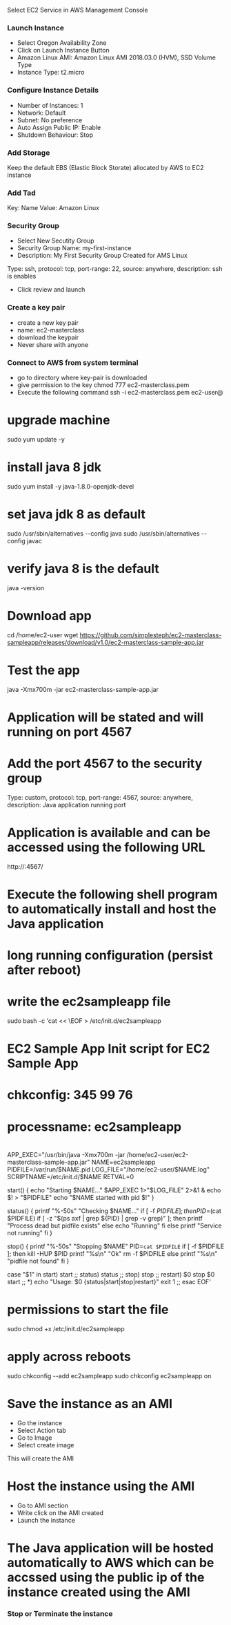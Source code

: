 Select EC2 Service in AWS Management Console

### Launch Instance
* Select Oregon Availability Zone
* Click on Launch Instance Button
* Amazon Linux AMI: Amazon Linux AMI 2018.03.0 (HVM), SSD Volume Type
* Instance Type: t2.micro 

### Configure Instance Details
* Number of Instances: 1
* Network: Default
* Subnet: No preference
* Auto Assign Public IP: Enable
* Shutdown Behaviour: Stop

### Add Storage
Keep the default EBS (Elastic Block Storate) allocated by AWS to EC2 instance

### Add Tad
Key: Name
Value: Amazon Linux

### Security Group
* Select New Secutity Group 
* Security Group Name: my-first-instance
* Description: My First Security Group Created for AMS Linux

Type: ssh, protocol: tcp, port-range: 22, source: anywhere, description: ssh is enables

* Click review and launch

### Create a key pair

* create a new key pair
* name: ec2-masterclass
* download the keypair
* Never share with anyone


### Connect to AWS from system terminal

* go to directory where key-pair is downloaded
* give permission to the key
	chmod 777 ec2-masterclass.pem
* Execute the following command
	ssh -i ec2-masterclass.pem ec2-user@<public-ip-address>

# upgrade machine
sudo yum update -y

# install java 8 jdk
sudo yum install -y java-1.8.0-openjdk-devel

# set java jdk 8 as default
sudo /usr/sbin/alternatives --config java
sudo /usr/sbin/alternatives --config javac

# verify java 8 is the default
java -version

# Download app
cd /home/ec2-user
wget https://github.com/simplesteph/ec2-masterclass-sampleapp/releases/download/v1.0/ec2-masterclass-sample-app.jar

# Test the app
java -Xmx700m -jar ec2-masterclass-sample-app.jar

# Application will be stated and will running on port 4567

# Add the port 4567 to the security group

Type: custom, protocol: tcp, port-range: 4567, source: anywhere, description: Java application running port

# Application is available and can be accessed using the following URL

http://<ip address of the instance>:4567/

# Execute the following shell program to automatically install and host the Java application


# long running configuration (persist after reboot)
# write the ec2sampleapp file
sudo bash -c 'cat << \EOF > /etc/init.d/ec2sampleapp
#
# EC2 Sample App    Init script for EC2 Sample App
#
# chkconfig: 345 99 76
# processname: ec2sampleapp
#

APP_EXEC="/usr/bin/java -Xmx700m -jar /home/ec2-user/ec2-masterclass-sample-app.jar"
NAME=ec2sampleapp
PIDFILE=/var/run/$NAME.pid
LOG_FILE="/home/ec2-user/$NAME.log"
SCRIPTNAME=/etc/init.d/$NAME
RETVAL=0

start() {
    echo "Starting $NAME..."
    $APP_EXEC 1>"$LOG_FILE" 2>&1 &
    echo $! > "$PIDFILE"
    echo "$NAME started with pid $!"
}

status() {
    printf "%-50s" "Checking $NAME..."
    if [ -f $PIDFILE ]; then
        PID=$(cat $PIDFILE)
        if [ -z "$(ps axf | grep ${PID} | grep -v grep)" ]; then
            printf "Process dead but pidfile exists"
        else
            echo "Running"
        fi
    else
        printf "Service not running"
    fi
}

stop() {
    printf "%-50s" "Stopping $NAME"
        PID=`cat $PIDFILE`
    if [ -f $PIDFILE ]; then
        kill -HUP $PID
        printf "%s\n" "Ok"
        rm -f $PIDFILE
    else
        printf "%s\n" "pidfile not found"
    fi
}

case "$1" in
    start)
    start
    ;;
    status)
    status
    ;;
    stop)
    stop
    ;;
    restart)
        $0 stop
        $0 start
    ;;
    *)
        echo "Usage: $0 {status|start|stop|restart}"
        exit 1
    ;;
esac
EOF'


# permissions to start the file
sudo chmod +x /etc/init.d/ec2sampleapp

# apply across reboots
sudo chkconfig --add ec2sampleapp
sudo chkconfig ec2sampleapp on

# Save the instance as an AMI
 * Go the instance
 * Select Action tab
 * Go to Image
 * Select create image

 This will create the AMI

# Host the instance using the AMI
 * Go to AMI section
 * Write click on the AMI created
 * Launch the instance


# The Java application will be hosted automatically to AWS which can be accssed using the public ip of the instance created using the AMI



### Stop or Terminate the instance